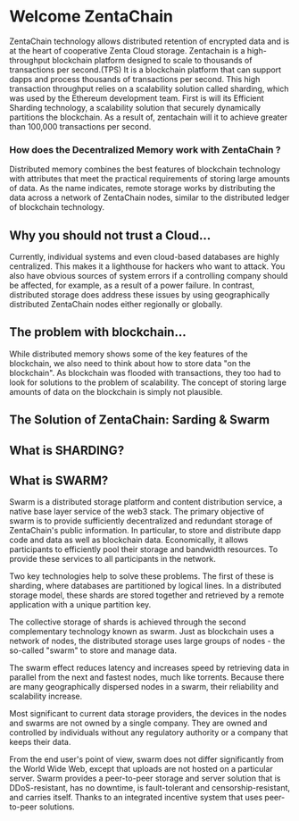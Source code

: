 # Welcome ZentaChain

ZentaChain technology allows distributed retention of encrypted data and is at the heart of cooperative Zenta Cloud storage.
Zentachain is a high-throughput blockchain platform designed to scale to thousands of transactions per second.(TPS)
It is a blockchain platform that can support dapps and process thousands of transactions per second.
This high transaction throughput relies on a scalability solution called sharding,
which was used by the Ethereum development team.
First is will its Efficient Sharding technology, a scalability solution that securely dynamically partitions
the blockchain. As a result of, zentachain will it to achieve greater than 100,000 transactions per second.


### How does the Decentralized Memory work with ZentaChain ?

Distributed memory combines the best features of blockchain technology with attributes that meet the practical requirements of storing large amounts of data. As the name indicates, remote storage works by distributing the data across a network of ZentaChain nodes, similar to the distributed ledger of blockchain technology.

## Why you should not trust a Cloud...

Currently, individual systems and even cloud-based databases are highly centralized.  This makes it a lighthouse for hackers who want to attack. You also have obvious sources of system errors if a controlling company should be affected, for example, as a result of a power failure.
In contrast, distributed storage does address these issues by using geographically distributed ZentaChain nodes either regionally or globally.


## The problem with blockchain...

While distributed memory shows some of the key features of the blockchain, we also need to think about how to store data "on the blockchain".
As blockchain was flooded with transactions, they too had to look for solutions to the problem of scalability.
The concept of storing large amounts of data on the blockchain is simply not plausible.

## The Solution of ZentaChain: Sarding & Swarm

## What is SHARDING?




## What is SWARM?

Swarm is a distributed storage platform and content distribution service, a native base layer service of the web3 stack.
The primary objective of swarm is to provide sufficiently decentralized and redundant storage of ZentaChain's public information.
In particular, to store and distribute dapp code and data as well as blockchain data.
Economically, it allows participants to efficiently pool their storage and bandwidth resources.
To provide these services to all participants in the network.


Two key technologies help to solve these problems. 
The first of these is sharding, where databases are partitioned by logical lines.
In a distributed storage model, these shards are stored together and retrieved by a remote application with a unique partition key.

The collective storage of shards is achieved through the second complementary technology known as swarm.
Just as blockchain uses a network of nodes, the distributed storage uses large groups of nodes - the so-called "swarm" to store and manage data.

The swarm effect reduces latency and increases speed by retrieving data in parallel from the next and fastest nodes, much like torrents.
Because there are many geographically dispersed nodes in a swarm, their reliability and scalability increase.

Most significant to current data storage providers, the devices in the nodes and swarms are not owned by a single company.
They are owned and controlled by individuals without any regulatory authority or a company that keeps their data.

From the end user's point of view, swarm does not differ significantly from the World Wide Web, except that uploads are not hosted on a particular server.
Swarm provides a peer-to-peer storage and server solution that is DDoS-resistant, has no downtime, is fault-tolerant and censorship-resistant, and carries itself.
Thanks to an integrated incentive system that uses peer-to-peer solutions.
